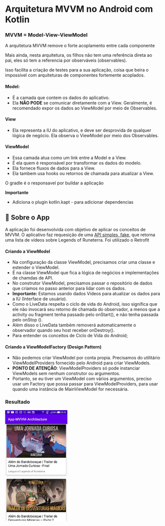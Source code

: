 #  Arquitetura MVVM no Android com Kotlin

### MVVM = Model-View-ViewModel

A arquitetura MVVM remove o forte acoplamento entre cada componente

Mais ainda, nesta arquitetura, os filhos não tem uma referência direta ao pai, eles só tem a referencia por observáveis (observables).

Isso facilita a criação de testes para a sua aplicação, coisa que beira o impossível com arquiteturas de componentes fortemente acoplados.

#### Model:

* É a camada que contem os dados do aplicativo.
* Ela **NÃO PODE** se comunicar diretamente com a View. Geralmente, é recomendado expor os dados ao ViewModel por meio de Observables.

#### View

* Ela representa a IU do aplicativo, e deve ser desprovida de qualquer lógica de negócio. Ela observa o ViewModel por meio dos Observables.

#### ViewModel

* Essa camada atua como um link entre a Model e a View.
* É ela quem é responsável por transformar os dados do modelo.
* Ela fornece fluxos de dados para a View.
* Ela tambem usa hooks ou retornos de chamada para atualizar a View.

O gradle é o responsavel por buildar a aplicação

**Importante**

* Adiciona o plugin kotlin.kapt - para adicionar dependencias

## :mobile_phone_off: Sobre o App

A aplicação foi desenvolvida com objetivo de aplicar os conceitos de MVVM. O aplicativo faz requesição de uma [API simples, fake,](https://raw.githubusercontent.com/Drlazinho/video-api/main/video.json) que retorna uma lista de vídeos sobre Legends of Runeterra. Foi utilizado o Retrofit

#### Criando a ViewModel

* Na configuração da classe ViewModel, precisamos criar uma classe e estender o ViewModel.
* É na classe ViewModel que fica a lógica de negócios e implementações de chamdas de API.
* No construtor ViewModel, precisamos passar o repositório de dados que criamos no passo anterior para lidar com os dados.
* **Importante:** Estamos usando dados Videos para atualizar os dados para a IU (Interface de usuário).
* Como o LiveData respeita o ciclo de vida do Android, isso significa que ele não invocará seu retorno de chamada do observador, a menos que a activity ou fragment tenha passado pelo onStart(), e não tenha passada pelo onStop ().
* Além disso o LiveData também removerá automaticamente o observador quando seu host receber onDestroy().
* Para entender os conceitos de Ciclo de Vida do Android;

#### Criando a ViewModelFactory (Design Pattern)

* Não podemos criar ViewModel por conta propia. Precisamos do utilitário ViewModelProviders fornecido pelo Android para criar ViewModels.
* **PONTO DE ATENÇÃO**: ViewModelProviders só pode instanciar ViewModels sem nenhum construtor ou argumentos.
* Portanto, se eu tiver um ViewModel com vários argumentos, preciso usar um Factory que possa passar para ViewModelProviders, para usar quando uma instância de MainViewModel for necessária.

### Resultado

<img src="resultado-app-mvvm.jpg" width="40%"/>





